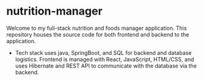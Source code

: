 # nutrition-manager

Welcome to my full-stack nutrition and foods manager application. This repository houses the source code for both frontend and backend to the application.

- Tech stack uses java, SpringBoot, and SQL for backend and database logistics. Frontend is managed with React, JavaScript, HTML/CSS, and uses Hibernate and REST API to communicate with the database via the backend.

